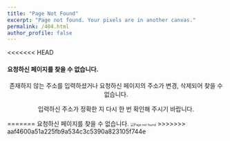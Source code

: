 ```yaml
---
title: "Page Not Found" 
excerpt: "Page not found. Your pixels are in another canvas." 
permalink: /404.html 
author_profile: false 
--- 
```


<<<<<<< HEAD
#### 요청하신 페이지를 찾을 수 없습니다. 

<p align=center>존재하지 않는 주소를 입력하셨거나 요청하신 페이지의 주소가 변경, 삭제되어 찾을 수 없습니다.</p>

<p align=center>입력하신 주소가 정확한 지 다시 한 번 확인해 주시기 바랍니다.</p>
=======
요청하신 페이지를 찾을 수 없습니다.

<img src="{{ site.url }}/assets/img/pagenotfound.jpg" alt="Page not found" style="zoom:50%;" />
>>>>>>> aaf4600a51a225fb9a534c3c5390a823105f744e

<script> 
  var GOOG_FIXURL_LANG = 'en'; 
  var GOOG_FIXURL_SITE = 'https://sicrone.github.io' 
</script> 
<script src="https://linkhelp.clients.google.com/tbproxy/lh/wm/fixurl.js"> 
</script>
